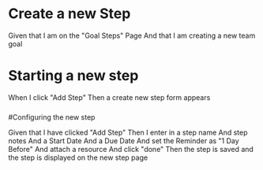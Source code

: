 # Create a new Step
Given that I am on the "Goal Steps" Page
And that I am creating a new team goal

###

# Starting a new step

When I click "Add Step"
Then a create new step form appears

###

#Configuring the new step

Given that I have clicked "Add Step"
Then I enter in a step name
And step notes
And a Start Date
And a Due Date
And set the Reminder as "1 Day Before"
And attach a resource
And click "done"
Then the step is saved
and the step is displayed on the new step page

###

